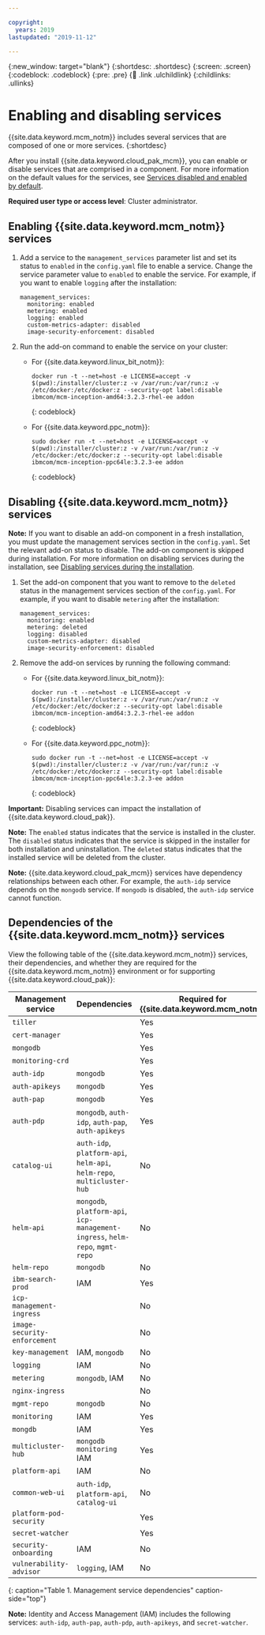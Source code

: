 ```yaml
---

copyright:
  years: 2019
lastupdated: "2019-11-12"

---
```


{:new_window: target="blank"}
{:shortdesc: .shortdesc}
{:screen: .screen}
{:codeblock: .codeblock}
{:pre: .pre}
{:child: .link .ulchildlink}
{:childlinks: .ullinks}

# Enabling and disabling services

{{site.data.keyword.mcm_notm}} includes several services that are composed of one or more services.
{:shortdesc}

After you install {{site.data.keyword.cloud_pak_mcm}}, you can enable or disable services that are comprised in a component. For more information on the default values for the services, see [Services disabled and enabled by default](cloud_pak_foundation.md#disabled_common_services).

**Required user type or access level**: Cluster administrator.

## Enabling {{site.data.keyword.mcm_notm}} services

1. Add a service to the `management_services` parameter list and set its status to `enabled` in the `config.yaml` file to enable a service. Change the service parameter value to `enabled` to enable the service.
    For example, if you want to enable `logging` after the installation:
    ```
    management_services:
      monitoring: enabled
      metering: enabled
      logging: enabled
      custom-metrics-adapter: disabled
      image-security-enforcement: disabled
    ```

2. Run the add-on command to enable the service on your cluster:
    * For {{site.data.keyword.linux_bit_notm}}:
      ```
      docker run -t --net=host -e LICENSE=accept -v $(pwd):/installer/cluster:z -v /var/run:/var/run:z -v /etc/docker:/etc/docker:z --security-opt label:disable ibmcom/mcm-inception-amd64:3.2.3-rhel-ee addon
      ```
      {: codeblock}

   * For {{site.data.keyword.ppc_notm}}:
      ```
      sudo docker run -t --net=host -e LICENSE=accept -v $(pwd):/installer/cluster:z -v /var/run:/var/run:z -v /etc/docker:/etc/docker:z --security-opt label:disable ibmcom/mcm-inception-ppc64le:3.2.3-ee addon
      ```
      {: codeblock}

## Disabling {{site.data.keyword.mcm_notm}} services

**Note:** If you want to disable an add-on component in a fresh installation, you must update the management services section in the `config.yaml`. Set the relevant add-on status to disable. The add-on component is skipped during installation. For more information on disabling services during the installation, see [Disabling services during the installation](cloud_pak_foundation.md#config.yaml).

1. Set the add-on component that you want to remove to the `deleted` status in the management services section of the `config.yaml`.
    For example, if you want to disable `metering` after the installation:
    ```
    management_services:
      monitoring: enabled
      metering: deleted
      logging: disabled
      custom-metrics-adapter: disabled
      image-security-enforcement: disabled
    ```

2. Remove the add-on services by running the following command:
	 * For {{site.data.keyword.linux_bit_notm}}:
        ```
        docker run -t --net=host -e LICENSE=accept -v $(pwd):/installer/cluster:z -v /var/run:/var/run:z -v /etc/docker:/etc/docker:z --security-opt label:disable ibmcom/mcm-inception-amd64:3.2.3-rhel-ee addon
        ```
        {: codeblock}

   * For {{site.data.keyword.ppc_notm}}:
        ```
        sudo docker run -t --net=host -e LICENSE=accept -v $(pwd):/installer/cluster:z -v /var/run:/var/run:z -v /etc/docker:/etc/docker:z --security-opt label:disable ibmcom/mcm-inception-ppc64le:3.2.3-ee addon
        ```
        {: codeblock}

**Important:** Disabling services can impact the installation of {{site.data.keyword.cloud_pak}}.

**Note:** The `enabled` status indicates that the service is installed in the cluster. The `disabled` status indicates that the service is skipped in the installer for both installation and uninstallation. The `deleted` status indicates that the installed service will be deleted from the cluster.

**Note:** {{site.data.keyword.cloud_pak_mcm}} services have dependency relationships between each other. For example, the `auth-idp` service depends on the `mongodb` service. If `mongodb` is disabled, the `auth-idp` service cannot function.

## Dependencies of the {{site.data.keyword.mcm_notm}} services

View the following table of the {{site.data.keyword.mcm_notm}} services, their dependencies, and whether they are required for the {{site.data.keyword.mcm_notm}} environment or for supporting {{site.data.keyword.cloud_pak}}:

| Management service 	| Dependencies 	| Required for {{site.data.keyword.mcm_notm}} 	|
|------------------------------	|-------------------------------------------------------------------------------	|--------------------------------------------------	|
| `tiller` 	|  	| Yes 	|
| `cert-manager` 	|  	| Yes 	|
| `mongodb` 	|  	|  Yes 	|
| `monitoring-crd` 	|  |	Yes 	|
| `auth-idp` 	| `mongodb` 	| Yes 	|
| `auth-apikeys` 	| `mongodb` 	| Yes 	|
| `auth-pap` 	| `mongodb` 	| Yes 	|
| `auth-pdp` 	| `mongodb`, `auth-idp`, `auth-pap`, `auth-apikeys` 	| Yes 	|
| `catalog-ui` 	| `auth-idp`, `platform-api`, `helm-api`, `helm-repo`, `multicluster-hub` 	| No 	|
| `helm-api` 	| `mongodb`, `platform-api`, `icp-management-ingress`, `helm-repo`, `mgmt-repo` 	| No 	|
| `helm-repo` 	| `mongodb` 	| No 	|
| `ibm-search-prod` |IAM | Yes |
| `icp-management-ingress` 	|  	| No 	|
| `image-security-enforcement` 	|  	| No 	|
| `key-management` 	| IAM, `mongodb` 	| No 	|
| `logging` 	| IAM 	| No 	|
| `metering` 	| `mongodb`, IAM 	| No 	|
| `nginx-ingress` 	|  	| No 	|
| `mgmt-repo` 	| `mongodb` 	| No 	|
| `monitoring` 	| IAM 	| Yes 	|
| `mongdb` 	| IAM 	| Yes 	|
| `multicluster-hub` 	| `mongodb` `monitoring` IAM 	| Yes 	|
| `platform-api` 	| IAM 	| No 	|
| `common-web-ui` 	| `auth-idp`, `platform-api`, `catalog-ui` 	| No 	|
| `platform-pod-security` 	|  	| Yes 	|
| `secret-watcher` 	|  	| Yes 	|
| `security-onboarding` 	| IAM 	| No 	|
| `vulnerability-advisor` 	| `logging`, IAM 	| No 	|
{: caption="Table 1. Management service dependencies" caption-side="top"}

**Note:** Identity and Access Management (IAM) includes the following services: `auth-idp`, `auth-pap`, `auth-pdp`, `auth-apikeys`, and `secret-watcher`.

